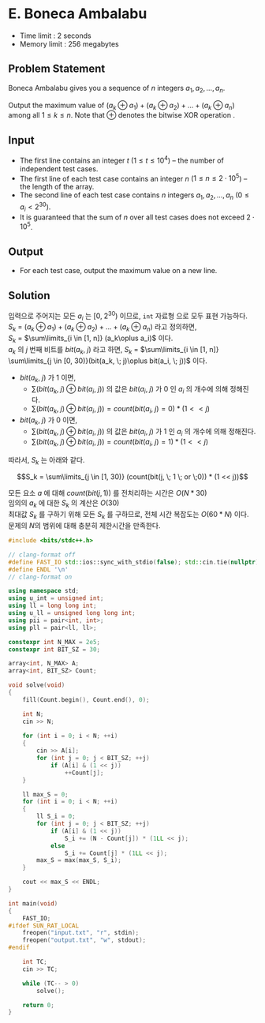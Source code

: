 # E. Boneca Ambalabu

- Time limit : 2 seconds
- Memory limit : 256 megabytes

## Problem Statement

Boneca Ambalabu gives you a sequence of $n$ integers $a_1,a_2,\ldots,a_n$.

Output the maximum value of $(a_k\oplus a_1)+(a_k\oplus a_2)+\ldots+(a_k\oplus a_n)$ among all $1 \leq k \leq n$. Note that $\oplus$ denotes the bitwise XOR operation .

## Input

- The first line contains an integer $t$ ($1 \leq t \leq 10^4$) – the number of independent test cases.
- The first line of each test case contains an integer $n$ ($1 \leq n\leq 2\cdot 10^5$) – the length of the array.
- The second line of each test case contains $n$ integers $a_1,a_2,\ldots,a_n$ ($0 \leq a_i < 2^{30}$).
- It is guaranteed that the sum of $n$ over all test cases does not exceed $2\cdot 10^5$.

## Output

- For each test case, output the maximum value on a new line.

## Solution

입력으로 주어지는 모든 $a_i$ 는 $[0, \; 2^{30})$ 이므로, `int` 자료형 으로 모두 표현 가능하다.  
$S_k$ = $(a_k\oplus a_1)+(a_k\oplus a_2)+\ldots+(a_k\oplus a_n)$ 라고 정의하면,  
$S_k$ = $\sum\limits_{i \in [1, n]} (a_k\oplus a_i)$ 이다.  
$a_k$ 의 $j$ 번째 비트를 $bit(a_k, \;j)$ 라고 하면,
$S_k$ = $\sum\limits_{i \in [1, n]} \sum\limits_{j \in [0, 30)}(bit(a_k, \; j)\oplus bit(a_i, \; j))$ 이다.

- $bit(a_k, \;j)$ 가 $1$ 이면,
  - $\sum(bit(a_k, \; j)\oplus bit(a_i, \; j))$ 의 값은 $bit(a_i, \;j)$ 가 $0$ 인 $a_i$ 의 개수에 의해 정해진다.
  - $\sum(bit(a_k, \; j)\oplus bit(a_i, \; j)) = count(bit(a_i, \;j) = 0) * (1 << j)$
- $bit(a_k, \;j)$ 가 $0$ 이면,
  - $\sum(bit(a_k, \; j)\oplus bit(a_i, \; j))$ 의 값은 $bit(a_i, \;j)$ 가 $1$ 인 $a_i$ 의 개수에 의해 정해진다.
  - $\sum(bit(a_k, \; j)\oplus bit(a_i, \; j)) = count(bit(a_i, \;j) = 1) * (1 << j)$

따라서, $S_k$ 는 아래와 같다.

$$S_k = \sum\limits_{j \in [1, 30)} (count(bit(j, \; 1 \; or \;0)) * (1 << j))$$

모든 요소 $a$ 에 대해 $count(bit(j, 1))$ 를 전처리하는 시간은 $O(N * 30)$  
임의의 $a_k$ 에 대한 $S_k$ 의 계산은 $O(30)$  
최대값 $S_k$ 를 구하기 위해 모든 $S_k$ 를 구하므로, 전체 시간 복잡도는 $O(60 * N)$ 이다. 문제의 $N$의 범위에 대해 충분히 제한시간을 만족한다.

```cpp
#include <bits/stdc++.h>

// clang-format off
#define FAST_IO std::ios::sync_with_stdio(false); std::cin.tie(nullptr); std::cout.tie(nullptr);
#define ENDL '\n'
// clang-format on

using namespace std;
using u_int = unsigned int;
using ll = long long int;
using u_ll = unsigned long long int;
using pii = pair<int, int>;
using pll = pair<ll, ll>;

constexpr int N_MAX = 2e5;
constexpr int BIT_SZ = 30;

array<int, N_MAX> A;
array<int, BIT_SZ> Count;

void solve(void)
{
    fill(Count.begin(), Count.end(), 0);

    int N;
    cin >> N;
    
    for (int i = 0; i < N; ++i)
    {
        cin >> A[i];
        for (int j = 0; j < BIT_SZ; ++j)
            if (A[i] & (1 << j))
                ++Count[j];
    }

    ll max_S = 0;
    for (int i = 0; i < N; ++i)
    {
        ll S_i = 0;
        for (int j = 0; j < BIT_SZ; ++j)
            if (A[i] & (1 << j))
                S_i += (N - Count[j]) * (1LL << j);
            else 
                S_i += Count[j] * (1LL << j);
        max_S = max(max_S, S_i);
    }

    cout << max_S << ENDL;
}

int main(void)
{
    FAST_IO;
#ifdef SUN_RAT_LOCAL
    freopen("input.txt", "r", stdin);
    freopen("output.txt", "w", stdout);
#endif

    int TC;
    cin >> TC;

    while (TC-- > 0)
        solve();

    return 0;
}
```
